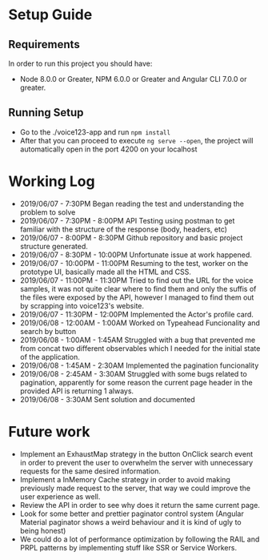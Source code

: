 # Setup Guide

## Requirements
In order to run this project you should have:
- Node 8.0.0 or Greater, NPM 6.0.0 or Greater and Angular CLI 7.0.0 or greater.

## Running Setup
- Go to the ./voice123-app and run `npm install`
- After that you can proceed to execute `ng serve --open`, the project will automatically open in the port 4200 on your localhost



# Working Log
- 2019/06/07 - 7:30PM  Began reading the test and understanding the problem to solve
- 2019/06/07 - 7:30PM - 8:00PM API Testing using postman to get familiar with the structure of the response (body, headers, etc)
- 2019/06/07 - 8:00PM - 8:30PM Github repository and basic project structure generated.
- 2019/06/07 - 8:30PM - 10:00PM Unfortunate issue at work happened.
- 2019/06/07 - 10:00PM - 11:00PM Resuming to the test, worker on the prototype UI, basically made all the HTML and CSS. 
- 2019/06/07 - 11:00PM - 11:30PM Tried to find out the URL for the voice samples, it was not quite clear where to find them and only the suffis of the files were exposed by the API, however I managed to find them out by scrapping into voice123's website.
- 2019/06/07 - 11:30PM - 12:00PM Implemented the Actor's profile card.
- 2019/06/08 - 12:00AM - 1:00AM Worked on Typeahead Funcionality and search by button
- 2019/06/08 - 1:00AM - 1:45AM Struggled with a bug that prevented me from concat two different observables which I needed for the initial state of the application.
- 2019/06/08 - 1:45AM - 2:30AM Implemented the pagination funcionality
- 2019/06/08 - 2:45AM - 3:30AM Struggled with some bugs related to pagination, apparently for some reason the current page header in the provided API is returning 1 always.
- 2019/06/08 - 3:30AM  Sent solution and documented


# Future work

- Implement an ExhaustMap strategy in the button OnClick search event in order to prevent the user to overwhelm the server with unnecessary requests for the same desired information.
- Implement a InMemory Cache strategy in order to avoid making previously made request to the server, that way we could improve the user experience as well.
- Review the API in order to see why does it return the same current page.
- Look for some better and prettier paginator control system (Angular Material paginator shows a weird behaviour and it is kind of ugly to being honest)
- We could do a lot of performance optimization by following the RAIL and PRPL patterns by implementing stuff like SSR or Service Workers.






